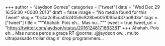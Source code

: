 
+++
author = "Jaydson Gomes"
categories = ["tweet"]
date = "Wed Dec 29 16:56:30 +0000 2010"
draft = false
image = "No media found for this Tweet"
slug = "0c4a2c85ca0524059c828beb051095a437bd8d3a"
tags = ["tweet"]
title = """Ahahah. Pois eh... Mas nu..."""
tweet = true
tweet_url = "https://twitter.com/jaydson/status/20161248171663361"
+++
Ahahah. Pois eh... Mas nunca perde a graça RT @xorna: .@jaydson ow... muito ultrapassado trollar drag n' drop programmers...
